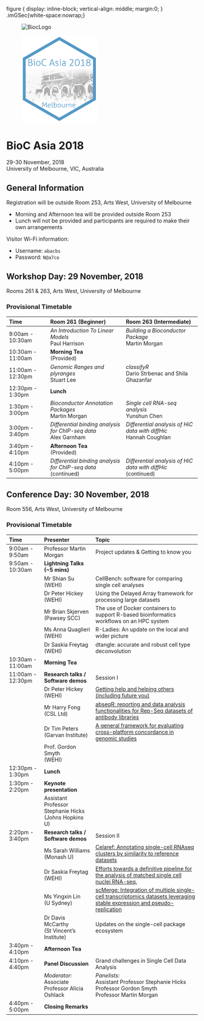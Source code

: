figure {
    display: inline-block;
    vertical-align: middle;
    margin:0;
}
.imGSec{white-space:nowrap;}
<div class="imGSec">
  <figure id="BioC">
    <img src="https://bioconductor.org/images/logo_bioconductor.gif" alt="BiocLogo">
  </figure>
  <figure id="BiocAsia">
    <img src="images/Bioc2018.png" alt="BiocAsia" width="200"/>
  </figure>
 </div>

# BioC Asia 2018

29-30 November, 2018  
University of Melbourne, VIC, Australia  

## General Information

Registration will be outside Room 253, Arts West, University of Melbourne

- Morning and Afternoon tea will be provided outside Room 253
- Lunch will not be provided and participants are required to make their own arrangements

Visitor Wi-Fi information:

- Username: `abacbs`
- Password: `N@a7co`

## Workshop Day: 29 November, 2018

Rooms 261 & 263, Arts West, University of Melbourne

### Provisional Timetable

| Time | Room 261 (Beginner) | Room 263 (Intermediate) |
|:--------------- |:----------------------------- |:----------------------------- |
| 9:00am - 10:30am | *An Introduction To Linear Models* <br> Paul Harrison | *Building a Bioconductor Package* <br> Martin Morgan |
| 10:30am - 11:00am | **Morning Tea** <br> (Provided) |
| 11:00am - 12:30pm | *Genomic Ranges and plyranges* <br> Stuart Lee |*classifyR* <br> Dario Strbenac and Shila Ghazanfar |
| 12:30pm - 1:30pm | **Lunch**  | |
| 1:30pm - 3:00pm | *Bioconductor Annotation Packages* <br> Martin Morgan | *Single cell RNA-seq analysis* <br> Yunshun Chen |
| 3:00pm - 3:40pm | *Differential binding analysis for ChIP-seq data* <br> Alex Garnham | *Differential analysis of HiC data with diffHic* <br> Hannah Coughlan |
| 3:40pm - 4:10pm | **Afternoon Tea** <br> (Provided) | |
| 4:10pm - 5:00pm | *Differential binding analysis for ChIP-seq data* <br> (continued) | *Differential analysis of HiC data with diffHic* <br> (continued) |


## Conference Day: 30 November, 2018

Room 556, Arts West, University of Melbourne

### Provisional Timetable

| Time | Presenter | Topic |
|:-------------- |:------------------------------- |:------------------------------------- |
| 9:00am - 9:50am | Professor Martin Morgan  | Project updates & Getting to know you |
| 9:50am - 10:30am | **Lightning Talks (~5 mins)** | |
|              | Mr Shian Su <br> (WEHI) | CellBench: software for comparing single cell analyses |
|              | Dr Peter Hickey <br> (WEHI) | Using the Delayed Array framework for processing large datasets |
|              | Mr Brian Skjerven <br> (Pawsey SCC) | The use of Docker containers to support R-based bioinformatics workflows on an HPC system |
|              | Ms Anna Quaglieri <br> (WEHI) | R-Ladies: An update on the local and wider picture |
|              | Dr Saskia Freytag <br> (WEHI) | dtangle: accurate and robust cell type deconvolution |
| 10:30am - 11:00am | **Morning Tea** | |
| 11:00am - 12:30pm | **Research talks / Software demos**  | Session I |
|            | Dr Peter Hickey <br> (WEHI) | [Getting help and helping others (including future you)](abstracts/hickey.html) |
|            | Mr Harry Fong (CSL Ltd) | [abseqR: reporting and data analysis functionalities for Rep-Seq datasets of antibody libraries](abstracts/fong.html) |
|           | Dr Tim Peters <br> (Garvan Institute) | [A general framework for evaluating cross-platform concordance in genomic studies](abstracts/peters.html) |
|           | Prof. Gordon Smyth <br> (WEHI) | |
| 12:30pm - 1:30pm | **Lunch** | |
| 1:30pm - 2:20pm | **Keynote presentation** | |
|          | Assistant Professor Stephanie Hicks <br> (Johns Hopkins U) | |
| 2:20pm - 3:40pm | **Research talks / Software demos** | Session II | 
|          | Ms Sarah Williams <br> (Monash U) | [Celaref: Annotating single-cell RNAseq clusters by similarity to reference datasets](abstracts/williams.html) |
|          | Dr Saskia Freytag <br> (WEHI) |  [Efforts towards a definitive pipeline for the analysis of matched single cell nuclei RNA-seq.](abstracts/freytag.html) |
|          | Ms Yingxin Lin <br> (U Sydney) | [scMerge: Integration of multiple single-cell transcriptomics datasets leveraging stable expression and pseudo-replication](abstracts/lin.html) |
|          | Dr Davis McCarthy <br> (St Vincent’s Institute) | Updates on the single-cell package ecosystem |
| 3:40pm - 4:10pm | **Afternoon Tea** | |
| 4:10pm - 4:40pm |**Panel Discussion** | Grand challenges in Single Cell Data Analysis |
|           | *Moderator:* <br> Associate Professor Alicia Oshlack | *Panelists:* <br> Assistant Professor Stephanie Hicks <br> Professor Gordon Smyth <br> Professor Martin Morgan |
| 4:40pm - 5:00pm | **Closing Remarks** | |

